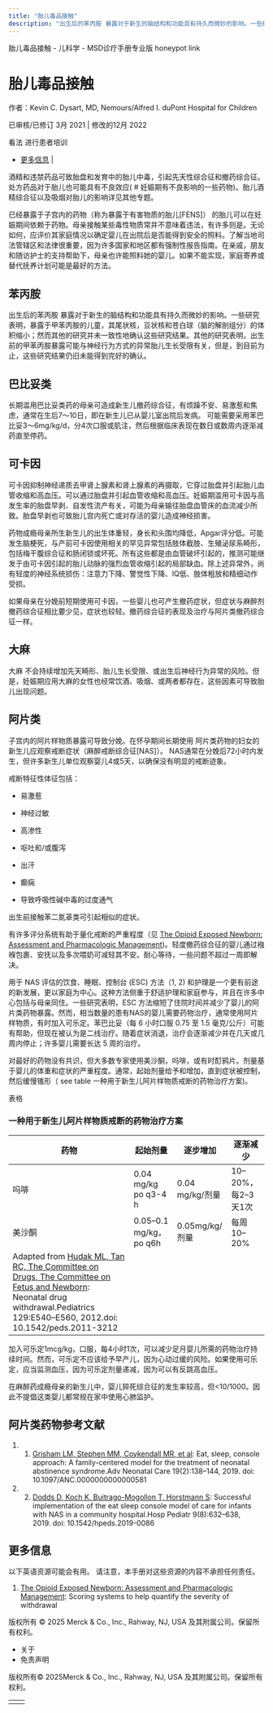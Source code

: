 ```yaml
---
title: "胎儿毒品接触"
description: "出生后的苯丙胺 暴露对于新生的脑结构和功能具有持久而微妙的影响。一些研究表明，暴露于甲苯丙胺的儿童，其尾状核，豆状核和苍白球（脑的解剖组分）的体积缩小；然而其他的研究并未一致性地确认这些研究结果。其他的研究表明，出生前的甲苯丙胺暴露可能与神经行为方式的异常胎儿生长受限有关，但是，到目前为止，这些研究结果仍旧未能得到完好的确认。"
---
```


﻿胎儿毒品接触 \- 儿科学 \- MSD诊疗手册专业版 honeypot link

# 胎儿毒品接触

作者：Kevin C. Dysart, MD, Nemours/Alfred I. duPont Hospital for Children

已审核/已修订 3月 2021 \| 修改的12月 2022

看法 进行患者培训

- [更多信息](#更多信息_v21453843_zh) \|

酒精和违禁药品可致胎盘和发育中的胎儿中毒，引起先天性综合征和撤药综合征。处方药品对于胎儿也可能具有不良效应( # 妊娠期有不良影响的一些药物)。胎儿酒精综合征以及吸烟对胎儿的影响详见其他专题。

已经暴露于子宫内的药物（称为暴露于有害物质的胎儿\[FENS\]） 的胎儿可以在妊娠期间依赖于药物。母亲接触某些毒性物质常并不意味着违法，有许多则是。无论如何，应评价其家庭情况以确定婴儿在出院后是否能得到安全的照料。了解当地司法管辖区和法律很重要，因为许多国家和地区都有强制性报告指南。在亲戚，朋友和随访护士的支持帮助下，母亲也许能照料她的婴儿。如果不能实现，家庭寄养或替代抚养计划可能是最好的方法。

## 苯丙胺

出生后的苯丙胺 暴露对于新生的脑结构和功能具有持久而微妙的影响。一些研究表明，暴露于甲苯丙胺的儿童，其尾状核，豆状核和苍白球（脑的解剖组分）的体积缩小；然而其他的研究并未一致性地确认这些研究结果。其他的研究表明，出生前的甲苯丙胺暴露可能与神经行为方式的异常胎儿生长受限有关，但是，到目前为止，这些研究结果仍旧未能得到完好的确认。

## 巴比妥类

长期滥用巴比妥类药的母亲可造成新生儿撤药综合征，有烦躁不安、易激惹和焦虑，通常在生后7～10日，即在新生儿已从婴儿室出院后发病。 可能需要采用苯巴比妥3～6mg/kg/d，分4次口服或肌注，然后根据临床表现在数日或数周内逐渐减药直至停药。

## 可卡因

可卡因抑制神经递质去甲肾上腺素和肾上腺素的再摄取，它穿过胎盘并引起胎儿血管收缩和高血压。可以通过胎盘并引起血管收缩和高血压。妊娠期滥用可卡因与高发生率的胎盘早剥、自发性流产有关，可能为母亲输往胎盘血管床的血流减少所致。胎盘早剥也可致胎儿宫内死亡或对存活的婴儿造成神经损害。

药物成瘾母亲所生新生儿的出生体重轻，身长和头围均降低，Apgar评分低。可能发生脑梗死，与产前可卡因使用相关的罕见异常包括肢体截肢、生殖泌尿系畸形，包括梅干腹综合征和肠闭锁或坏死。所有这些都是由血管破坏引起的，推测可能继发于由可卡因引起的胎儿动脉的强烈血管收缩引起的局部缺血。除上述异常外，尚有轻度的神经系统损伤：注意力下降、警觉性下降、IQ低、肢体粗放和精细动作受损。

如果母亲在分娩前短期使用可卡因，一些婴儿也可产生撤药症状，但症状与麻醉剂撤药综合征相比要少见，症状也较轻。撤药综合征的表现及治疗与阿片类撤药综合征一样。

## 大麻

大麻 不会持续增加先天畸形、胎儿生长受限、或出生后神经行为异常的风险。但是，妊娠期应用大麻的女性也经常饮酒、吸烟、或两者都存在，这些因素可导致胎儿出现问题。

## 阿片类

子宫内的阿片样物质暴露可导致分娩。在怀孕期间长期使用 阿片类药物的妇女的新生儿应观察戒断症状（麻醉戒断综合征\[NAS\]）。 NAS通常在分娩后72小时内发生，但许多新生儿单位观察婴儿4或5天，以确保没有明显的戒断迹象。

戒断特征性体征包括：

- 易激惹

- 神经过敏

- 高渗性

- 呕吐和/或腹泻

- 出汗

- 癫痫

- 导致呼吸性碱中毒的过度通气


出生前接触苯二氮䓬类可引起相似的症状。

有许多评分系统有助于量化戒断的严重程度（见 [The Opioid Exposed Newborn: Assessment and Pharmacologic Management](http://www.ncbi.nlm.nih.gov/pmc/articles/PMC2729086/))。轻度撤药综合征的婴儿通过襁褓包裹、安抚以及多次喂奶可减轻其不安。耐心等待，一些问题不超过一周即解决。

用于 NAS 评估的饮食、睡眠、控制台 (ESC) 方法（1, 2) 和护理是一个更有前途的新发展，更以家庭为中心。这种方法侧重于舒适护理和家庭参与，并且在许多中心包括与母亲同住。一些研究表明，ESC 方法缩短了住院时间并减少了婴儿的阿片类药物暴露。然而，相当数量的患有NAS的婴儿需要药物治疗，通常使用阿片样物质，有时加入可乐定。苯巴比妥（每 6 小时口服 0.75 至 1.5 毫克/公斤）可能有帮助，但现在被认为是二线治疗。随着症状消退，治疗会逐渐减少并在几天或几周内停止；许多婴儿需要长达 5 周的治疗。

对最好的药物没有共识，但大多数专家使用美沙酮，吗啡，或有时酊鸦片。剂量基于婴儿的体重和症状的严重程度。通常，起始剂量给予和增加，直到症状被控制，然后缓慢锥形（ see table 一种用于新生儿阿片样物质戒断的药物治疗方案)。

表格

### 一种用于新生儿阿片样物质戒断的药物治疗方案

| 药物 | 起始剂量 | 逐步增加 | 逐渐减少 |
| --- | --- | --- | --- |
| 吗啡 | 0.04 mg/kg po q3-4 h | 0.04 mg/kg/剂量 | 10–20%，每2–3天1次 |
| 美沙酮 | 0.05–0.1 mg/kg，po q6h | 0.05mg/kg/剂量 | 每周 10–20% |
| Adapted from [Hudak ML, Tan RC, The Committee on Drugs, The Committee on Fetus and Newborn](https://pubmed.ncbi.nlm.nih.gov/22291123/): Neonatal drug withdrawal.Pediatrics 129:E540–E560, 2012.doi: 10.1542/peds.2011-3212 |

加入可乐定1mcg/kg，口服，每4小时1次，可以减少足月婴儿所需的药物治疗持续时间。然而，可乐定不应该给予早产儿，因为心动过缓的风险。如果使用可乐定，应当监测血压，因为可乐定剂量递减，因为可以有反跳高血压。

在麻醉药成瘾母亲的新生儿中，婴儿猝死综合征的发生率较高，但<10/1000。因此不提倡这类婴儿都常规在家中使用心肺监护。

## 阿片类药物参考文献

1. 1. [Grisham LM, Stephen MM, Coykendall MR, et al](https://pubmed.ncbi.nlm.nih.gov/30855311/): Eat, sleep, console approach: A family-centered model for the treatment of neonatal abstinence syndrome.Adv Neonatal Care 19(2):138–144, 2019. doi: 10.1097/ANC.0000000000000581

2. 2. [Dodds D, Koch K, Buitrago-Mogollon T, Horstmann S](https://pubmed.ncbi.nlm.nih.gov/31340986/): Successful implementation of the eat sleep console model of care for infants with NAS in a community hospital.Hosp Pediatr 9(8):632–638, 2019. doi: 10.1542/hpeds.2019-0086


## 更多信息

以下英语资源可能会有用。 请注意，本手册对这些资源的内容不承担任何责任。

1. [The Opioid Exposed Newborn: Assessment and Pharmacologic Management](http://www.ncbi.nlm.nih.gov/pmc/articles/PMC2729086/): Scoring systems to help quantify the severity of withdrawal




版权所有 © 2025
Merck & Co., Inc., Rahway, NJ, USA 及其附属公司。保留所有权利。

- 关于
- 免责声明

版权所有© 2025Merck & Co., Inc., Rahway, NJ, USA 及其附属公司。保留所有权利。

|     |     |
| --- | --- |
|  |  |